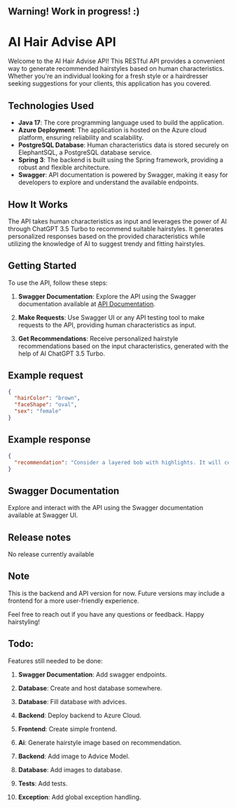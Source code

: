 ## Warning! Work in progress! :)

# AI Hair Advise API

Welcome to the AI Hair Advise API! This RESTful API provides a convenient way to generate recommended hairstyles based on human characteristics. Whether you're an individual looking for a fresh style or a hairdresser seeking suggestions for your clients, this application has you covered.

## Technologies Used

- **Java 17**: The core programming language used to build the application.
- **Azure Deployment**: The application is hosted on the Azure cloud platform, ensuring reliability and scalability.
- **PostgreSQL Database**: Human characteristics data is stored securely on ElephantSQL, a PostgreSQL database service.
- **Spring 3**: The backend is built using the Spring framework, providing a robust and flexible architecture.
- **Swagger**: API documentation is powered by Swagger, making it easy for developers to explore and understand the available endpoints.

## How It Works

The API takes human characteristics as input and leverages the power of AI through ChatGPT 3.5 Turbo to recommend suitable hairstyles. It generates personalized responses based on the provided characteristics while utilizing the knowledge of AI to suggest trendy and fitting hairstyles.

## Getting Started

To use the API, follow these steps:

1. **Swagger Documentation**: Explore the API using the Swagger documentation available at [API Documentation](#swagger-url).

2. **Make Requests**: Use Swagger UI or any API testing tool to make requests to the API, providing human characteristics as input.

3. **Get Recommendations**: Receive personalized hairstyle recommendations based on the input characteristics, generated with the help of AI ChatGPT 3.5 Turbo.

## Example request

```json
{
  "hairColor": "brown",
  "faceShape": "oval",
  "sex": "female"
}
```


## Example response

```json
{
  "recommendation": "Consider a layered bob with highlights. It will complement your features and style preferences."
}
```

## Swagger Documentation

Explore and interact with the API using the Swagger documentation available at Swagger UI.

## Release notes

No release currently available

## Note

This is the backend and API version for now. Future versions may include a frontend for a more user-friendly experience.

Feel free to reach out if you have any questions or feedback. Happy hairstyling!


## Todo:

Features still needed to be done:

1. **Swagger Documentation**: Add swagger endpoints.

2. **Database**: Create and host database somewhere.

3. **Database**: Fill database with advices.

4. **Backend**: Deploy backend to Azure Cloud.
   
5. **Frontend**: Create simple frontend.

6. **Ai**: Generate hairstyle image based on recommendation.

7. **Backend**: Add image to Advice Model.

8. **Database**: Add images to database.

9. **Tests**: Add tests.

10. **Exception**: Add global exception handling.
